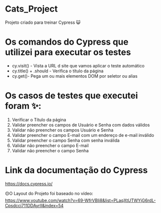 # Cats_Project
Projeto criado para treinar Cypress 😺


# Os comandos do Cypress que utilizei para executar os testes 


* cy.visit() - Vista a URL d site que vamos aplicar o teste automático
* cy.title() + .should - Verifica o título da página
* cy.get()- Pega um ou mais elementos DOM por seletor ou alias

# Os casos de testes que executei foram ✨:

1. Verificar o Título da página
2. Validar preencher os campos de Usuário e Senha com dados válidos
3. Validar não preencher os campos Usuário e Senha
4. Validar preencher o campo E-mail com um endereço de e-mail inválido
5. Validar preencher o campo Senha com senha inválida 
6. Validar não preencher o campo E-mail
7. Validar não preencher o campo Senha

# Link da documentação do Cypress
https://docs.cypress.io/

🟡O Layout do Projeto foi baseado no vídeo: <br> 
https://www.youtube.com/watch?v=69-WfrVBli8&list=PLaqXtUTWYjG6rdL-Cpsdccj711DDAyrlI&index=54


